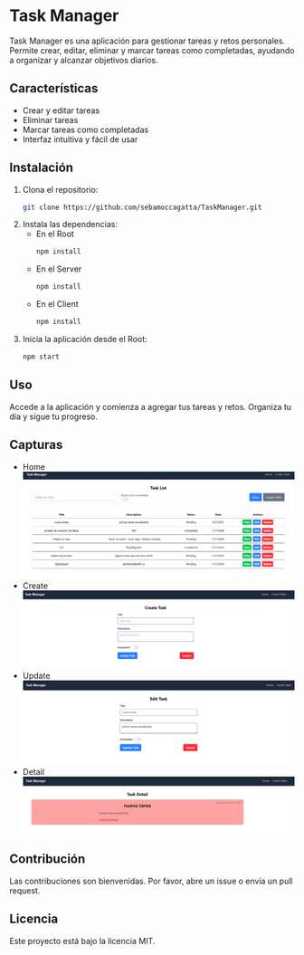 # Task Manager

Task Manager es una aplicación para gestionar tareas y retos personales. Permite crear, editar, eliminar y marcar tareas como completadas, ayudando a organizar y alcanzar objetivos diarios.

## Características

- Crear y editar tareas
- Eliminar tareas
- Marcar tareas como completadas
- Interfaz intuitiva y fácil de usar

## Instalación

1. Clona el repositorio:
    ```bash
    git clone https://github.com/sebamoccagatta/TaskManager.git
    ```
2. Instala las dependencias:
    - En el Root
        ```bash
        npm install
        ```
    - En el Server
        ```bash
        npm install
        ```
    - En el Client
        ```bash
        npm install
        ```
3. Inicia la aplicación desde el Root:
    ```bash
    npm start
    ```

## Uso

Accede a la aplicación y comienza a agregar tus tareas y retos. Organiza tu día y sigue tu progreso.

## Capturas
- Home
 ![Captura](captures/taskManagerHome.png)
- Create
![Captura](captures/taskManagerCreate.png)
- Update
![Captura](captures/taskManagerEdit.png)
- Detail
![Captura](captures/taskManagerDetail.png)

## Contribución

Las contribuciones son bienvenidas. Por favor, abre un issue o envía un pull request.

## Licencia

Este proyecto está bajo la licencia MIT.